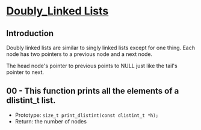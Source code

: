 # <ins> Doubly_Linked Lists</ins>

## Introduction
Doubly linked lists are similar to singly linked lists except for one thing. Each node has two pointers to a previous node and a next node.

The head node's pointer to previous points to NULL just like the tail's pointer to next.

## 00 - This function prints all the elements of a dlistint_t list.
- Prototype: `size_t print_dlistint(const dlistint_t *h);`
- Return: the number of nodes